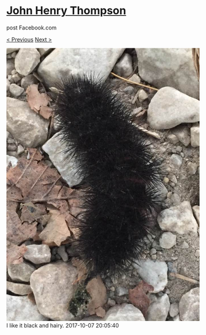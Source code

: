 # [John Henry Thompson](../README.md)
post Facebook.com

[< Previous](2017-10-08-1.md) [Next >](2017-10-07-2.md)

[![](../media/2017-10-07/Timeline-Photos-I-like-it-black-and-hairy.jpg)](../README.md)
I like it black and hairy.
2017-10-07 20:05:40